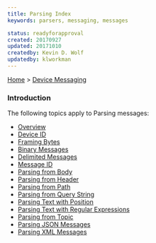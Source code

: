 ```yaml
---
title: Parsing Index
keywords: parsers, messaging, messages

status: readyforapproval
created: 20170927
updated: 20171010
createdby: Kevin D. Wolf
updatedby: klworkman
---
```

[Home](Index.md) > [Device Messaging](../Index.md)

### Introduction

The following topics apply to Parsing messages:

* [Overview](Overview.md)
* [Device ID](DeviceIdParsing.md)
* [Framing Bytes](FramingBytes.md)
* [Binary Messages](ParsingBinaryMessages.md)
* [Delimited Messages](ParsingDelimitedMessage.md)
* [Message ID](MessageIdParsing.md)
* [Parsing from Body](ParsingFromBody.md)
* [Parsing from Header](ParsingFromHeader.md)
* [Parsing from Path](ParsingFromPath.md)
* [Parsing from Query String](ParsingFromQueryString.md)
* [Parsing Text with Position](ParsingStringMessage.md)
* [Parsing Text with Regular Expressions](ParsingWithRegEx.md)
* [Parsing from Topic](ParsingFromTopic.md)
* [Parsing JSON Messages](ParsingJsonMessage.md)
* [Parsing XML Messages](ParsingXmlMessage.md)
